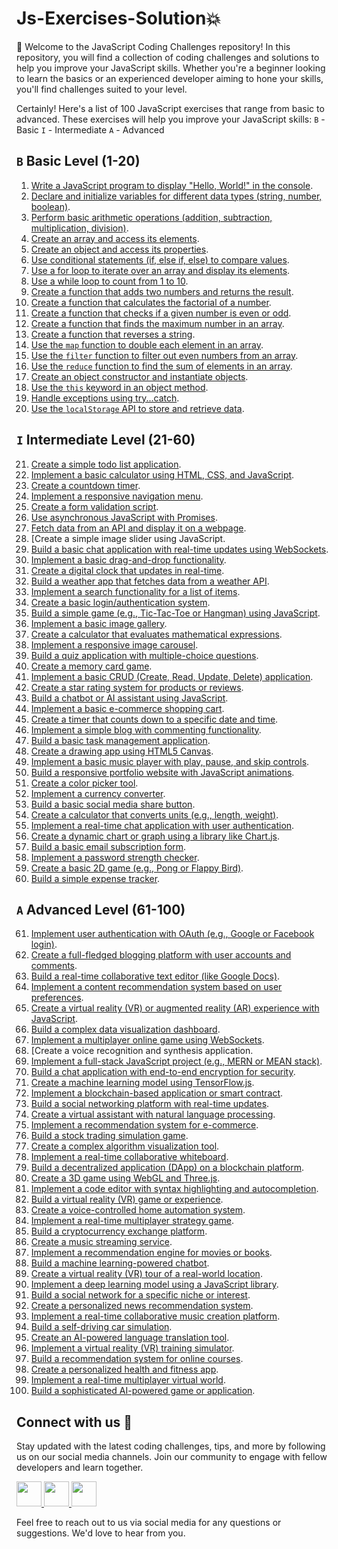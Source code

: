 # Js-Exercises-Solution:boom:
:wave: Welcome to the JavaScript Coding Challenges repository! In this repository, you will find a collection of coding challenges and solutions to help you improve your JavaScript skills. Whether you're a beginner looking to learn the basics or an experienced developer aiming to hone your skills, you'll find challenges suited to your level.

Certainly! Here's a list of 100 JavaScript exercises that range from basic to advanced. These exercises will help you improve your JavaScript skills:
`B` - Basic    `I` - Intermediate     `A` - Advanced

## `B` Basic Level (1-20)
1. [Write a JavaScript program to display "Hello, World!" in the console](https://github.com/abhishekkushwahaa/Js-Exercise-Basic-to-Advanced/blob/main/01_Basic/01.js).
2. [Declare and initialize variables for different data types (string, number, boolean)](https://github.com/abhishekkushwahaa/Js-Exercise-Basic-to-Advanced/blob/main/01_Basic/02.js).
3. [Perform basic arithmetic operations (addition, subtraction, multiplication, division)](https://github.com/abhishekkushwahaa/Js-Exercise-Basic-to-Advanced/blob/main/01_Basic/03.js).
4. [Create an array and access its elements](https://github.com/abhishekkushwahaa/Js-Exercise-Basic-to-Advanced/blob/main/01_Basic/04.js).
5. [Create an object and access its properties](https://github.com/abhishekkushwahaa/Js-Exercise-Basic-to-Advanced/blob/main/01_Basic/05.js).
6. [Use conditional statements (if, else if, else) to compare values](https://github.com/abhishekkushwahaa/Js-Exercise-Basic-to-Advanced/blob/main/01_Basic/06.js).
7. [Use a for loop to iterate over an array and display its elements](https://github.com/abhishekkushwahaa/Js-Exercise-Basic-to-Advanced/blob/main/01_Basic/07.js).
8. [Use a while loop to count from 1 to 10](https://github.com/abhishekkushwahaa/Js-Exercise-Basic-to-Advanced/blob/main/01_Basic/08.js).
9. [Create a function that adds two numbers and returns the result](https://github.com/abhishekkushwahaa/Js-Exercise-Basic-to-Advanced/blob/main/01_Basic/09.js).
10. [Create a function that calculates the factorial of a number](https://github.com/abhishekkushwahaa/Js-Exercise-Basic-to-Advanced/blob/main/01_Basic/10.js).
11. [Create a function that checks if a given number is even or odd](https://github.com/abhishekkushwahaa/Js-Exercise-Basic-to-Advanced/blob/main/01_Basic/11.js).
12. [Create a function that finds the maximum number in an array](https://github.com/abhishekkushwahaa/Js-Exercise-Basic-to-Advanced/blob/main/01_Basic/12.js).
13. [Create a function that reverses a string](https://github.com/abhishekkushwahaa/Js-Exercise-Basic-to-Advanced/blob/main/01_Basic/13.js).
14. [Use the `map` function to double each element in an array](https://github.com/abhishekkushwahaa/Js-Exercise-Basic-to-Advanced/blob/main/01_Basic/14.js).
15. [Use the `filter` function to filter out even numbers from an array](https://github.com/abhishekkushwahaa/Js-Exercise-Basic-to-Advanced/blob/main/01_Basic/15.js).
16. [Use the `reduce` function to find the sum of elements in an array](https://github.com/abhishekkushwahaa/Js-Exercise-Basic-to-Advanced/blob/main/01_Basic/16.js).
17. [Create an object constructor and instantiate objects](https://github.com/abhishekkushwahaa/Js-Exercise-Basic-to-Advanced/blob/main/01_Basic/17.js).
18. [Use the `this` keyword in an object method](https://github.com/abhishekkushwahaa/Js-Exercise-Basic-to-Advanced/blob/main/01_Basic/18.js).
19. [Handle exceptions using try...catch](https://github.com/abhishekkushwahaa/Js-Exercise-Basic-to-Advanced/blob/main/01_Basic/19.js).
20. [Use the `localStorage` API to store and retrieve data](https://github.com/abhishekkushwahaa/Js-Exercise-Basic-to-Advanced/blob/main/01_Basic/20.js).

## `I` Intermediate Level (21-60)
21. [Create a simple todo list application](https://github.com/abhishekkushwahaa/Js-Exercise-Basic-to-Advanced/blob/main/02_Intermediate/21.html).
22. [Implement a basic calculator using HTML, CSS, and JavaScript](https://github.com/abhishekkushwahaa/Js-Exercise-Basic-to-Advanced/blob/main/02_Intermediate/22.html).
23. [Create a countdown timer](https://github.com/abhishekkushwahaa/Js-Exercise-Basic-to-Advanced/blob/main/02_Intermediate/23.html).
24. [Implement a responsive navigation menu](https://github.com/abhishekkushwahaa/Js-Exercise-Basic-to-Advanced/blob/main/02_Intermediate/24.html).
25. [Create a form validation script](https://github.com/abhishekkushwahaa/Js-Exercise-Basic-to-Advanced/blob/main/02_Intermediate/25.html).
26. [Use asynchronous JavaScript with Promises](https://github.com/abhishekkushwahaa/Js-Exercise-Basic-to-Advanced/blob/main/02_Intermediate/26.js).
27. [Fetch data from an API and display it on a webpage]().
28. [Create a simple image slider using JavaScript.
29. [Build a basic chat application with real-time updates using WebSockets]().
30. [Implement a basic drag-and-drop functionality]().
31. [Create a digital clock that updates in real-time]().
32. [Build a weather app that fetches data from a weather API]().
33. [Implement a search functionality for a list of items]().
34. [Create a basic login/authentication system]().
35. [Build a simple game (e.g., Tic-Tac-Toe or Hangman) using JavaScript]().
36. [Implement a basic image gallery]().
37. [Create a calculator that evaluates mathematical expressions]().
38. [Implement a responsive image carousel]().
39. [Build a quiz application with multiple-choice questions]().
40. [Create a memory card game]().
41. [Implement a basic CRUD (Create, Read, Update, Delete) application]().
42. [Create a star rating system for products or reviews]().
43. [Build a chatbot or AI assistant using JavaScript]().
44. [Implement a basic e-commerce shopping cart]().
45. [Create a timer that counts down to a specific date and time]().
46. [Implement a simple blog with commenting functionality]().
47. [Build a basic task management application]().
48. [Create a drawing app using HTML5 Canvas]().
49. [Implement a basic music player with play, pause, and skip controls]().
50. [Build a responsive portfolio website with JavaScript animations]().
51. [Create a color picker tool]().
52. [Implement a currency converter]().
53. [Build a basic social media share button]().
54. [Create a calculator that converts units (e.g., length, weight)]().
55. [Implement a real-time chat application with user authentication]().
56. [Create a dynamic chart or graph using a library like Chart.js]().
57. [Build a basic email subscription form]().
58. [Implement a password strength checker]().
59. [Create a basic 2D game (e.g., Pong or Flappy Bird)]().
60. [Build a simple expense tracker]().

## `A` Advanced Level (61-100)
61. [Implement user authentication with OAuth (e.g., Google or Facebook login)]().
62. [Create a full-fledged blogging platform with user accounts and comments]().
63. [Build a real-time collaborative text editor (like Google Docs)]().
64. [Implement a content recommendation system based on user preferences]().
65. [Create a virtual reality (VR) or augmented reality (AR) experience with JavaScript]().
66. [Build a complex data visualization dashboard]().
67. [Implement a multiplayer online game using WebSockets]().
68. [Create a voice recognition and synthesis application.
69. [Implement a full-stack JavaScript project (e.g., MERN or MEAN stack)]().
70. [Build a chat application with end-to-end encryption for security]().
71. [Create a machine learning model using TensorFlow.js]().
72. [Implement a blockchain-based application or smart contract]().
73. [Build a social networking platform with real-time updates]().
74. [Create a virtual assistant with natural language processing]().
75. [Implement a recommendation system for e-commerce]().
76. [Build a stock trading simulation game]().
77. [Create a complex algorithm visualization tool]().
78. [Implement a real-time collaborative whiteboard]().
79. [Build a decentralized application (DApp) on a blockchain platform]().
80. [Create a 3D game using WebGL and Three.js]().
81. [Implement a code editor with syntax highlighting and autocompletion]().
82. [Build a virtual reality (VR) game or experience]().
83. [Create a voice-controlled home automation system]().
84. [Implement a real-time multiplayer strategy game]().
85. [Build a cryptocurrency exchange platform]().
86. [Create a music streaming service]().
87. [Implement a recommendation engine for movies or books]().
88. [Build a machine learning-powered chatbot]().
89. [Create a virtual reality (VR) tour of a real-world location]().
90. [Implement a deep learning model using a JavaScript library]().
91. [Build a social network for a specific niche or interest]().
92. [Create a personalized news recommendation system]().
93. [Implement a real-time collaborative music creation platform]().
94. [Build a self-driving car simulation]().
95. [Create an AI-powered language translation tool]().
96. [Implement a virtual reality (VR) training simulator]().
97. [Build a recommendation system for online courses]().
98. [Create a personalized health and fitness app]().
99. [Implement a real-time multiplayer virtual world]().
100. [Build a sophisticated AI-powered game or application]().

## Connect with us :gift_heart:
Stay updated with the latest coding challenges, tips, and more by following us on our social media channels. Join our community to engage with fellow developers and learn together.

<div>
  <a href="https://www.linkedin.com/in/abhishekkushwahaa/">
    <img src="https://upload.wikimedia.org/wikipedia/commons/thumb/c/ca/LinkedIn_logo_initials.png/640px-LinkedIn_logo_initials.png" width="40" height="40">
  </a>
  <a href="https://www.instagram.com/abhishekkushwaha.me/">
    <img src="https://www.freepnglogos.com/uploads/logo-ig-png/logo-ig-instagram-new-logo-vector-download-13.png" width="40" height="40">
  </a>
  <a href="https://twitter.com/AbhishekKushwaa">
    <img src="https://upload.wikimedia.org/wikipedia/commons/5/57/X_logo_2023_%28white%29.png" width="40" height="40">
  </a>
</div>

Feel free to reach out to us via social media for any questions or suggestions. We'd love to hear from you.
